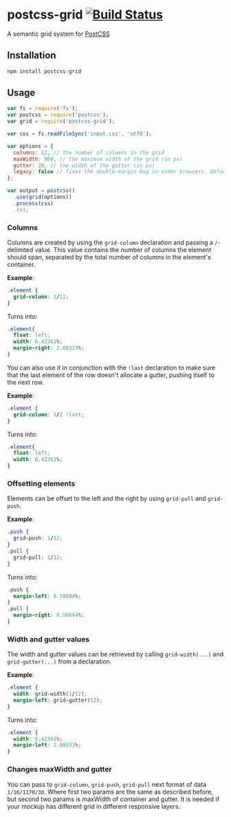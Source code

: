 # postcss-grid [![Build Status][ci-img]][ci]

A semantic grid system for [PostCSS]

[PostCSS]: https://github.com/postcss/postcss
[ci-img]:  https://travis-ci.org/andyjansson/postcss-grid.svg
[ci]:      https://travis-ci.org/andyjansson/postcss-grid

## Installation

```js
npm install postcss-grid
```

## Usage

```js
var fs = require('fs');
var postcss = require('postcss');
var grid = require('postcss-grid');

var css = fs.readFileSync('input.css', 'utf8');

var options = {
  columns: 12, // the number of columns in the grid
  maxWidth: 960, // the maximum width of the grid (in px)
  gutter: 20, // the width of the gutter (in px)
  legacy: false // fixes the double-margin bug in older browsers. Defaults to false
};

var output = postcss()
  .use(grid(options))
  .process(css)
  .css;
```

### Columns

Columns are created by using the `grid-column` declaration and passing a `/`-delimited value. This value contains the number of columns the element should span, separated by the total number of columns in the element's container.


**Example**:

```css
.element {
  grid-column: 1/12;
}
```

Turns into:

```css
.element{
  float: left;
  width: 6.42361%;
  margin-right: 2.08333%;
}
```

You can also use it in conjunction with the `!last` declaration to make sure that the last element of the row doesn't allocate a gutter, pushing itself to the next row.

**Example**:

```css
.element {
  grid-column: 1/2 !last;
}
```

Turns into:

```css
.element{
  float: left;
  width: 6.42361%;
}
```

### Offsetting elements

Elements can be offset to the left and the right by using `grid-pull` and `grid-push`.

**Example**:

```css
.push {
  grid-push: 1/12;
}
.pull {
  grid-pull: 1/12;
}
```

Turns into:

```css
.push {
  margin-left: 8.50694%;
}
.pull {
  margin-right: 8.50694%;
}
```

### Width and gutter values

The width and gutter values can be retrieved by calling `grid-width(...)` and `grid-gutter(...)` from a declaration.

**Example**:

```css
.element {
  width: grid-width(1/12);
  margin-left: grid-gutter(12);
}
```

Turns into:

```css
.element {
  width: 6.42361%;
  margin-left: 2.08333%;
}
```
### Changes maxWidth and gutter

You can pass to `grid-column`, `grid-push`, `grid-pull` next format of data `1/16/1170/30`.
Where first two params are the same as described before, but second two params is maxWidth of container and gutter.
It is needed if your mockup has different grid in different responsive layers.